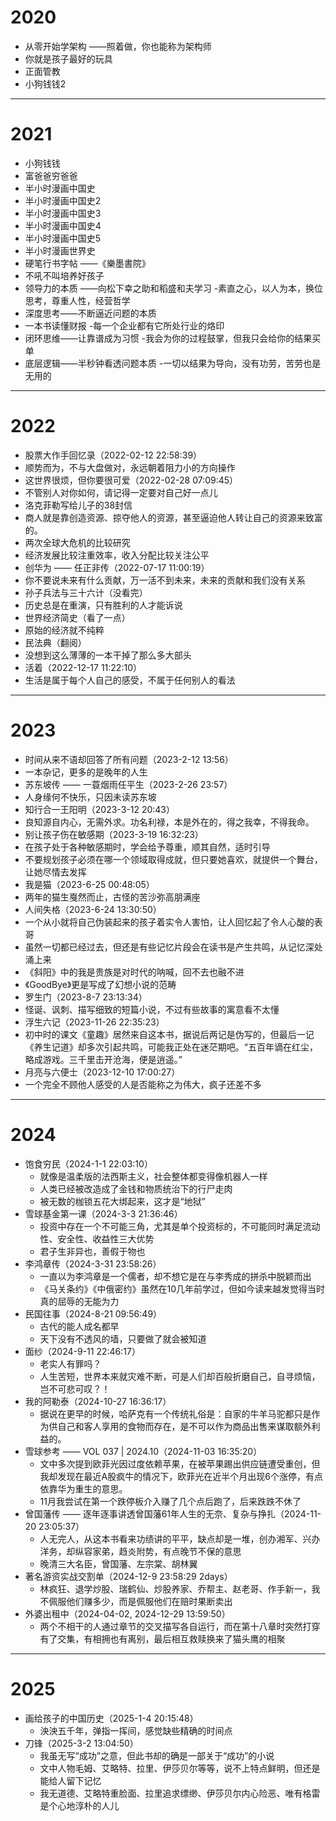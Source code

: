 # 2020

- 从零开始学架构 ——照着做，你也能称为架构师
- 你就是孩子最好的玩具
- 正面管教
- 小狗钱钱2

---
# 2021

- 小狗钱钱
- 富爸爸穷爸爸
- 半小时漫画中国史
- 半小时漫画中国史2
- 半小时漫画中国史3
- 半小时漫画中国史4
- 半小时漫画中国史5
- 半小时漫画世界史
- 硬笔行书字帖 ——《樂墨書院》
- 不吼不叫培养好孩子
- 领导力的本质 ——向松下幸之助和稻盛和夫学习
 -素直之心，以人为本，换位思考，尊重人性，经营哲学
- 深度思考——不断逼近问题的本质
- 一本书读懂财报
 -每一个企业都有它所处行业的烙印
- 闭环思维——让靠谱成为习惯
 -我会为你的过程鼓掌，但我只会给你的结果买单
- 底层逻辑——半秒钟看透问题本质
 -一切以结果为导向，没有功劳，苦劳也是无用的

---
# 2022

- 股票大作手回忆录（2022-02-12 22:58:39）
 - 顺势而为，不与大盘做对，永远朝着阻力小的方向操作
- 这世界很烦，但你要很可爱（2022-02-28 07:09:45）
 - 不管别人对你如何，请记得一定要对自己好一点儿
- 洛克菲勒写给儿子的38封信
 - 商人就是靠创造资源、掠夺他人的资源，甚至逼迫他人转让自己的资源来致富的。
- 两次全球大危机的比较研究
 - 经济发展比较注重效率，收入分配比较关注公平
- 创华为 —— 任正非传（2022-07-17 11:00:19）
 - 你不要说未来有什么贡献，万一活不到未来，未来的贡献和我们没有关系
- 孙子兵法与三十六计（没看完）
 - 历史总是在重演，只有胜利的人才能诉说
- 世界经济简史（看了一点）
 - 原始的经济就不纯粹
- 民法典（翻阅）
 - 没想到这么薄薄的一本干掉了那么多大部头
- 活着（2022-12-17 11:22:10）
 - 生活是属于每个人自己的感受，不属于任何别人的看法

---
# 2023

- 时间从来不语却回答了所有问题（2023-2-12 13:56）
 - 一本杂记，更多的是晚年的人生
- 苏东坡传 —— 一蓑烟雨任平生（2023-2-26 23:57）
 - 人身缘何不快乐，只因未读苏东坡
- 知行合一王阳明（2023-3-12 20:43）
 - 良知源自内心，无需外求。功名利禄，本是外在的，得之我幸，不得我命。
- 别让孩子伤在敏感期（2023-3-19 16:32:23）
 - 在孩子处于各种敏感期时，学会给予尊重，顺其自然，适时引导
 - 不要规划孩子必须在哪一个领域取得成就，但只要她喜欢，就提供一个舞台，让她尽情去发挥
- 我是猫（2023-6-25 00:48:05）
 - 两年的猫生戛然而止，古怪的苦沙弥高朋满座
- 人间失格（2023-6-24 13:30:50）
 - 一个从小就将自己伪装起来的孩子着实令人害怕，让人回忆起了令人心酸的表哥
 - 虽然一切都已经过去，但还是有些记忆片段会在读书是产生共鸣，从记忆深处涌上来
 - 《斜阳》中的我是贵族是对时代的呐喊，回不去也融不进
 - 《GoodBye》更是写成了幻想小说的范畴
- 罗生门（2023-8-7 23:13:34）
 - 怪诞、讽刺、描写细致的短篇小说，不过有些故事的寓意看不太懂
- 浮生六记（2023-11-26 22:35:23）
 - 初中时的课文《童趣》居然来自这本书，据说后两记是伪写的，但最后一记《养生记道》却多次引起共鸣，可能我正处在迷茫期吧。“五百年谪在红尘，略成游戏。三千里击开沧海，便是逍遥。”
- 月亮与六便士（2023-12-10 17:00:27）
 - 一个完全不顾他人感受的人是否能称之为伟大，疯子还差不多


---
# 2024

- 饱食穷民（2024-1-1 22:03:10）
  - 就像是温柔版的法西斯主义，社会整体都变得像机器人一样
  - 人类已经被改造成了金钱和物质统治下的行尸走肉
  - 被无数的枷锁五花大绑起来，这才是“地狱”
- 雪球基金第一课（2024-3-3 21:36:46）
  - 投资中存在一个不可能三角，尤其是单个投资标的，不可能同时满足流动性、安全性、收益性三大优势
  - 君子生非异也，善假于物也
- 李鸿章传（2024-3-31 23:58:26）
  - 一直以为李鸿章是一个儒者，却不想它是在与李秀成的拼杀中脱颖而出
  - 《马关条约》《中俄密约》虽然在10几年前学过，但如今读来越发觉得当时真的屈辱的无能为力
- 民国往事（2024-8-21 09:56:49）
  - 古代的能人成名都早
  - 天下没有不透风的墙，只要做了就会被知道
- 面纱（2024-9-11 22:46:17）
  - 老实人有罪吗？
  - 人生苦短，世界本来就灾难不断，可是人们却百般折磨自己，自寻烦恼，岂不可悲可叹？！
- 我的阿勒泰（2024-10-27 16:36:17）
  - 据说在更早的时候，哈萨克有一个传统礼俗是：自家的牛羊马驼都只是作为供自己和客人享用的食物而存在，是不可以作为商品出售来谋取额外利益的。
- 雪球参考 —— VOL 037 | 2024.10（2024-11-03 16:35:20）
  - 文中多次提到欧菲光因过度依赖苹果，在被苹果踢出供应链遭受重创，但我却发现在最近A股疯牛的情况下，欧菲光在近半个月出现6个涨停，有点依靠华为重生的意思。
  - 11月我尝试在第一个跌停板介入赚了几个点后跑了，后来跌跌不休了
- 曾国藩传 —— 逐年逐事讲透曾国藩61年人生的无奈、复杂与挣扎（2024-11-20 23:05:37）
  - 人无完人，从这本书看来功绩讲的平平，缺点却是一堆，创办湘军、兴办洋务，却纵容家弟，趋炎附势，有点晚节不保的意思
  - 晚清三大名臣，曾国藩、左宗棠、胡林翼
- 著名游资实战交割单（2024-12-9 23:58:29 2days）
  - 林疯狂、退学炒股、瑞鹤仙、炒股养家、乔帮主、赵老哥、作手新一，我不佩服他们赚多少，而是佩服他们在赔时果断卖出
- 外婆出租中（2024-04-02, 2024-12-29 13:59:50）
  - 两个不相干的人通过章节的交叉描写各自运行，而在第十八章时突然打穿有了交集，有相拥也有离别，最后相互救赎换来了猫头鹰的相聚


---
# 2025

- 画给孩子的中国历史（2025-1-4 20:15:48）
  - 泱泱五千年，弹指一挥间，感觉缺些精确的时间点
- 刀锋（2025-3-2 13:04:50）
  - 我虽无写“成功”之意，但此书却的确是一部关于“成功”的小说
  - 文中人物毛姆、艾略特、拉里、伊莎贝尔等等，说不上特点鲜明，但还是能给人留下记忆
  - 我无道德、艾略特重脸面、拉里追求缥缈、伊莎贝尔内心险恶、唯有格雷是个心地淳朴的人儿